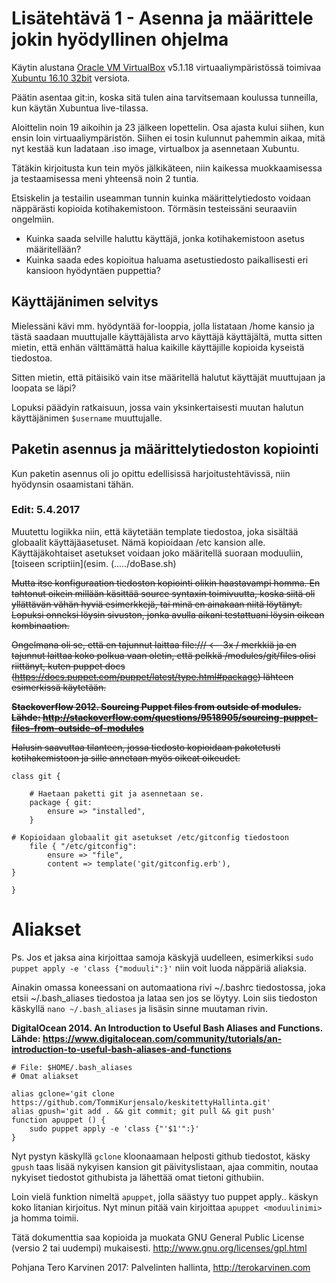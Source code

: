 # Lisätehtävä 1 - Asenna ja määrittele jokin hyödyllinen ohjelma

Käytin alustana [Oracle VM VirtualBox](https://www.virtualbox.org/) v5.1.18 virtuaaliympäristössä toimivaa [Xubuntu 16.10 32bit](http://se.archive.ubuntu.com/mirror/cdimage.ubuntu.com/xubuntu/releases/16.10/release/) versiota.

Päätin asentaa git:in, koska sitä tulen aina tarvitsemaan koulussa tunneilla, kun käytän Xubuntua live-tilassa.

Aloittelin noin 19 aikoihin ja 23 jälkeen lopettelin. Osa ajasta kului siihen, kun ensin loin virtuaaliympäristön. Siihen ei tosin kulunnut pahemmin aikaa, mitä nyt kestää kun ladataan .iso image, virtualbox ja asennetaan Xubuntu.

Tätäkin kirjoitusta kun tein myös jälkikäteen, niin kaikessa muokkaamisessa ja testaamisessa meni yhteensä noin 2 tuntia.

Etsiskelin ja testailin useamman tunnin kuinka määrittelytiedosto voidaan näppärästi kopioida kotihakemistoon. Törmäsin testeissäni seuraaviin ongelmiin.

- Kuinka saada selville haluttu käyttäjä, jonka kotihakemistoon asetus määritellään?
- Kuinka saada edes kopioitua haluama asetustiedosto paikallisesti eri kansioon hyödyntäen puppettia?

## Käyttäjänimen selvitys

Mielessäni kävi mm. hyödyntää for-looppia, jolla listataan /home kansio ja tästä saadaan muuttujalle käyttäjälista arvo käyttäjä käyttäjältä, mutta sitten mietin, että enhän välttämättä halua kaikille käyttäjille kopioida kyseistä tiedostoa.

Sitten mietin, että pitäisikö vain itse määritellä halutut käyttäjät muuttujaan ja loopata se läpi?

Lopuksi päädyin ratkaisuun, jossa vain yksinkertaisesti muutan halutun käyttäjänimen `$username` muuttujalle.

## Paketin asennus ja määrittelytiedoston kopiointi

Kun paketin asennus oli jo opittu edellisissä harjoitustehtävissä, niin hyödynsin osaamistani tähän.

### Edit: 5.4.2017

Muutettu logiikka niin, että käytetään template tiedostoa, joka sisältää globaalit käyttäjäasetuset. Nämä kopioidaan /etc kansion alle. Käyttäjäkohtaiset asetukset voidaan joko määritellä suoraan moduuliin, [toiseen scriptiin](esim. (...../doBase.sh)

~~Mutta itse konfiguraation tiedoston kopiointi olikin haastavampi homma. En tahtonut oikein millään käsittää source syntaxin toimivuutta, koska siitä oli yllättävän vähän hyviä esimerkkejä, tai minä en ainakaan niitä löytänyt. Lopuksi onneksi löysin sivuston, jonka avulla aikani testattuani löysin oikean kombinaation.~~

~~Ongelmana oli se, että en tajunnut laittaa file:/// <-- 3x / merkkiä ja en tajunnut laittaa koko polkua vaan oletin, että pelkkä /modules/git/files olisi riittänyt, kuten puppet docs (https://docs.puppet.com/puppet/latest/type.html#package) lähteen esimerkissä käytetään.~~

~~**Stackoverflow 2012. Sourcing Puppet files from outside of modules. Lähde: http://stackoverflow.com/questions/9518905/sourcing-puppet-files-from-outside-of-modules**~~

~~Halusin saavuttaa tilanteen, jossa tiedosto kopioidaan pakotetusti kotihakemistoon ja sille annetaan myös oikeat oikeudet.~~

```
class git {

	# Haetaan paketti git ja asennetaan se.
	package { git:
		ensure => "installed",
	}

# Kopioidaan globaalit git asetukset /etc/gitconfig tiedostoon
	file { "/etc/gitconfig":
		ensure => "file",
		content => template('git/gitconfig.erb'),
}

}
```

# Aliakset

Ps. Jos et jaksa aina kirjoittaa samoja käskyjä uudelleen, esimerkiksi `sudo puppet apply -e 'class {"moduuli":}'` niin voit luoda näppäriä aliaksia.

Ainakin omassa koneessani on automaationa rivi ~/.bashrc tiedostossa, joka etsii ~/.bash_aliases tiedostoa ja lataa sen jos se löytyy. Loin siis tiedoston käskyllä `nano ~/.bash_aliases` ja lisäsin sinne muutaman rivin.

**DigitalOcean 2014. An Introduction to Useful Bash Aliases and Functions. Lähde: https://www.digitalocean.com/community/tutorials/an-introduction-to-useful-bash-aliases-and-functions**

```
# File: $HOME/.bash_aliases
# Omat aliakset

alias gclone='git clone https://github.com/TommiKurjensalo/keskitettyHallinta.git'
alias gpush='git add . && git commit; git pull && git push'
function apuppet () {
	sudo puppet apply -e 'class {"'$1'":}' 
}
```

Nyt pystyn käskyllä `gclone` kloonaamaan helposti github tiedostot, käsky `gpush` taas lisää nykyisen kansion git päivityslistaan, ajaa commitin, noutaa nykyiset tiedostot githubista ja lähettää omat tietoni githubiin.

Loin vielä funktion nimeltä `apuppet`, jolla säästyy tuo puppet apply.. käskyn koko litanian kirjoitus. Nyt minun pitää vain kirjoittaa `apuppet <moduulinimi>` ja homma toimii.

Tätä dokumenttia saa kopioida ja muokata GNU General Public License (versio 2 tai uudempi) mukaisesti. http://www.gnu.org/licenses/gpl.html

Pohjana Tero Karvinen 2017: Palvelinten hallinta, http://terokarvinen.com
